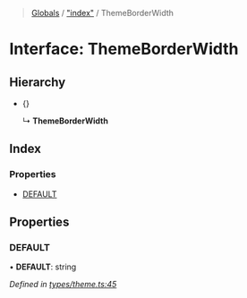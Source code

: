 > [Globals](../README.md) / ["index"](../modules/_index_.md) / ThemeBorderWidth

# Interface: ThemeBorderWidth

## Hierarchy

- {}

  ↳ **ThemeBorderWidth**

## Index

### Properties

- [DEFAULT](_index_.themeborderwidth.md#default)

## Properties

### DEFAULT

• **DEFAULT**: string

_Defined in [types/theme.ts:45](https://github.com/kenoxa/beamwind/blob/main/packages/beamwind/src/types/theme.ts#L45)_
